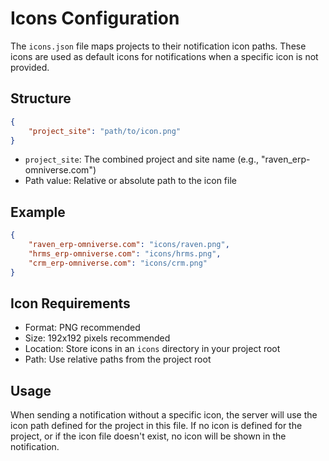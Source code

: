 # Icons Configuration

The `icons.json` file maps projects to their notification icon paths. These icons are used as default icons for notifications when a specific icon is not provided.

## Structure

```json
{
    "project_site": "path/to/icon.png"
}
```

- `project_site`: The combined project and site name (e.g., "raven_erp-omniverse.com")
- Path value: Relative or absolute path to the icon file

## Example

```json
{
    "raven_erp-omniverse.com": "icons/raven.png",
    "hrms_erp-omniverse.com": "icons/hrms.png",
    "crm_erp-omniverse.com": "icons/crm.png"
}
```

## Icon Requirements

- Format: PNG recommended
- Size: 192x192 pixels recommended
- Location: Store icons in an `icons` directory in your project root
- Path: Use relative paths from the project root

## Usage

When sending a notification without a specific icon, the server will use the icon path defined for the project in this file. If no icon is defined for the project, or if the icon file doesn't exist, no icon will be shown in the notification. 